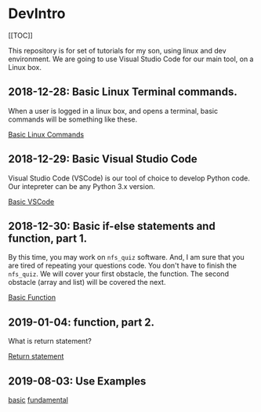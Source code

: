 # DevIntro

[[TOC]]

This repository is for set of tutorials for my son, using linux and dev environment.
We are going to use Visual Studio Code for our main tool, on a Linux box.

## 2018-12-28: Basic Linux Terminal commands.

When a user is logged in a linux box, and opens a terminal, basic commands will be something like these.

[Basic Linux Commands](2018/12/basic-linux-cmd.md)

## 2018-12-29: Basic Visual Studio Code

Visual Studio Code (VSCode) is our tool of choice to develop Python code.
Our intepreter can be any Python 3.x version.

[Basic VSCode](2018/12/basic-vscode.md)

## 2018-12-30:  Basic if-else statements and function, part 1.

By this time, you may work on `nfs_quiz` software.
And, I am sure that you are tired of repeating your questions code.  You don't have to finish the `nfs_quiz`.  We will cover your first obstacle, the function.  The second obstacle (array and list) will be covered the next.

[Basic Function](2018/12/basic-function.md)

## 2019-01-04:  function, part 2.

What is return statement?

[Return statement](2019/01/return-1.md)

## 2019-08-03:  Use Examples

[basic](https://www.programiz.com/python-programming/examples)
[fundamental](https://pythonprogramming.net/introduction-learn-python-3-tutorials/)
